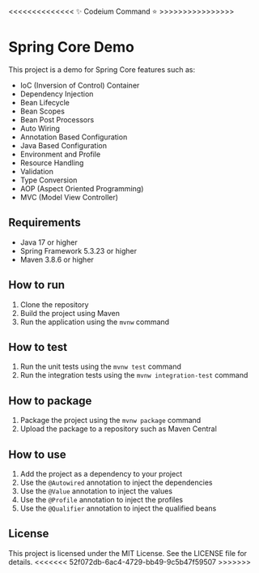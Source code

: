 <<<<<<<<<<<<<< ✨ Codeium Command ⭐ >>>>>>>>>>>>>>>>

# Spring Core Demo

This project is a demo for Spring Core features such as:

- IoC (Inversion of Control) Container
- Dependency Injection
- Bean Lifecycle
- Bean Scopes
- Bean Post Processors
- Auto Wiring
- Annotation Based Configuration
- Java Based Configuration
- Environment and Profile
- Resource Handling
- Validation
- Type Conversion
- AOP (Aspect Oriented Programming)
- MVC (Model View Controller)

## Requirements

- Java 17 or higher
- Spring Framework 5.3.23 or higher
- Maven 3.8.6 or higher

## How to run

1. Clone the repository
2. Build the project using Maven
3. Run the application using the `mvnw` command

## How to test

1. Run the unit tests using the `mvnw test` command
2. Run the integration tests using the `mvnw integration-test` command

## How to package

1. Package the project using the `mvnw package` command
2. Upload the package to a repository such as Maven Central

## How to use

1. Add the project as a dependency to your project
2. Use the `@Autowired` annotation to inject the dependencies
3. Use the `@Value` annotation to inject the values
4. Use the `@Profile` annotation to inject the profiles
5. Use the `@Qualifier` annotation to inject the qualified beans

## License

This project is licensed under the MIT License. See the LICENSE file for details.
<<<<<<< 52f072db-6ac4-4729-bb49-9c5b47f59507 >>>>>>>
